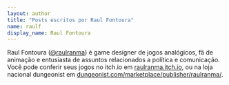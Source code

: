 ```yaml
---
layout: author
title: "Posts escritos por Raul Fontoura"
name: raulf
display_name: Raul Fontoura
---
```


Raul Fontoura ([@raulranma](https://twitter.com/raulranma)) é game designer de jogos analógicos, fã de animação e entusiasta de assuntos relacionados a política e comunicação.
Você pode conferir seus jogos no itch.io em [raulranma.itch.io](https://raulranma.itch.io/), ou na loja nacional dungeonist em [dungeonist.com/marketplace/publisher/raulranma/](https://www.dungeonist.com/marketplace/publisher/raulranma/).

